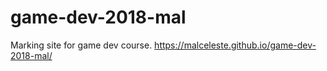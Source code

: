 # game-dev-2018-mal
Marking site for game dev course.
https://malceleste.github.io/game-dev-2018-mal/
